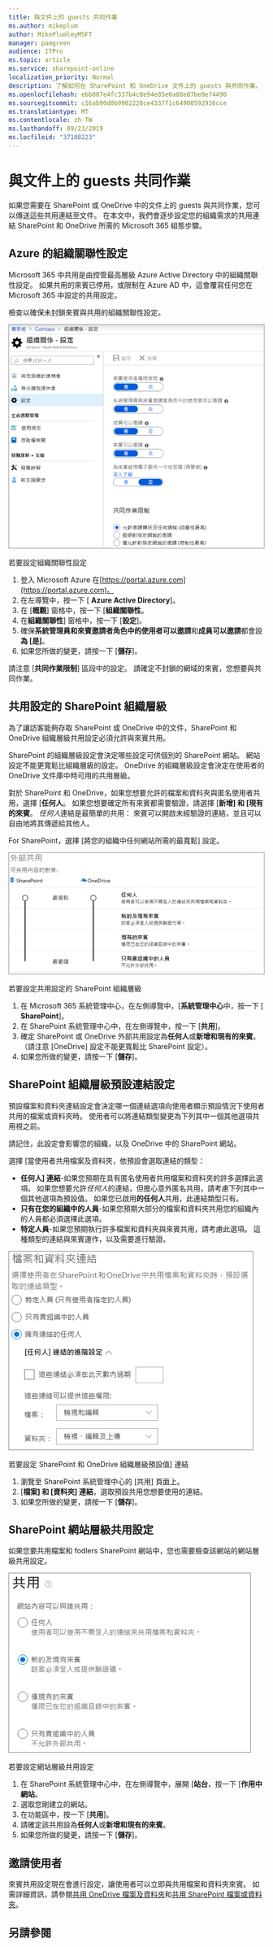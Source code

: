 ```yaml
---
title: 與文件上的 guests 共同作業
ms.author: mikeplum
author: MikePlumleyMSFT
manager: pamgreen
audience: ITPro
ms.topic: article
ms.service: sharepoint-online
localization_priority: Normal
description: 了解如何在 SharePoint 和 OneDrive 文件上的 guests 與共同作業。
ms.openlocfilehash: ebb887e4fc337b4c0e94e85e0a08e87be0e74490
ms.sourcegitcommit: c16ab90d0b9902228ce4337f1c64900592936cce
ms.translationtype: MT
ms.contentlocale: zh-TW
ms.lasthandoff: 09/23/2019
ms.locfileid: "37108223"
---
```

# <a name="collaborate-with-guests-on-a-document"></a>與文件上的 guests 共同作業

如果您需要在 SharePoint 或 OneDrive 中的文件上的 guests 與共同作業，您可以傳送這些共用連結至文件。 在本文中，我們會逐步設定您的組織需求的共用連結 SharePoint 和 OneDrive 所需的 Microsoft 365 組態步驟。

## <a name="azure-organizational-relationships-settings"></a>Azure 的組織關聯性設定

Microsoft 365 中共用是由控管最高層級 Azure Active Directory 中的組織關聯性設定。 如果共用的來賓已停用，或限制在 Azure AD 中，這會覆寫任何您在 Microsoft 365 中設定的共用設定。

檢查以確保未封鎖來賓與共用的組織關聯性設定。

![螢幕擷取畫面的 Azure Active Directory 組織關聯性設定頁面](media/azure-ad-organizational-relationships-settings.png)

若要設定組織關聯性設定

1. 登入 Microsoft Azure 在[https://portal.azure.com](https://portal.azure.com)。
2. 在左導覽中，按一下 [ **Azure Active Directory**]。
3. 在 [**概觀**] 窗格中，按一下 [**組織關聯性**。
4. 在**組織關聯性**] 窗格中，按一下 [**設定**]。
5. 確保**系統管理員和來賓邀請者角色中的使用者可以邀請**和**成員可以邀請**都會設**為 [是]**。
6. 如果您所做的變更，請按一下 [**儲存**]。

請注意 [**共同作業限制**] 區段中的設定。 請確定不封鎖的網域的來賓，您想要與共同作業。

## <a name="sharepoint-organization-level-sharing-settings"></a>共用設定的 SharePoint 組織層級

為了讓訪客能夠存取 SharePoint 或 OneDrive 中的文件，SharePoint 和 OneDrive 組織層級共用設定必須允許與來賓共用。

SharePoint 的組織層級設定會決定哪些設定可供個別的 SharePoint 網站。 網站設定不能更寬鬆比組織層級的設定。 OneDrive 的組織層級設定會決定在使用者的 OneDrive 文件庫中時可用的共用層級。

對於 SharePoint 和 OneDrive，如果您想要允許的檔案和資料夾與匿名使用者共用，選擇 [**任何人**。 如果您想要確定所有來賓都需要驗證，請選擇 [**新增] 和 [現有的來賓**。 *任何人*連結是最簡單的共用： 來賓可以開啟未經驗證的連結，並且可以自由地將其傳遞給其他人。

For SharePoint，選擇 [將您的組織中任何網站所需的最寬鬆] 設定。

![螢幕擷取畫面的 SharePoint 組織層級共用設定](media/sharepoint-organization-external-sharing-controls.png)


若要設定共用設定的 SharePoint 組織層級

1. 在 Microsoft 365 系統管理中心，在左側導覽中，[**系統管理中心**中，按一下 [ **SharePoint**]。
2. 在 SharePoint 系統管理中心中，在左側導覽中，按一下 [**共用**]。
3. 確定 SharePoint 或 OneDrive 外部共用設定為**任何人**或**新增和現有的來賓**。 （請注意 [OneDrive] 設定不能更寬鬆比 SharePoint 設定）。
4. 如果您所做的變更，請按一下 [**儲存**]。

## <a name="sharepoint-organization-level-default-link-settings"></a>SharePoint 組織層級預設連結設定

預設檔案和資料夾連結設定會決定哪一個連結選項向使用者顯示預設情況下使用者共用的檔案或資料夾時。 使用者可以將連結類型變更為下列其中一個其他選項共用視之前。

請記住，此設定會影響您的組織，以及 OneDrive 中的 SharePoint 網站。

選擇 [當使用者共用檔案及資料夾，依預設會選取連結的類型：

- **任何人] 連結**-如果您預期在具有匿名使用者共用檔案和資料夾的許多選擇此選項。 如果您想要允許*任何人*的連結，但擔心意外匿名共用，請考慮下列其中一個其他選項為預設值。 如果您已啟用**的任何人**共用，此連結類型只有。
- **只有在您的組織中的人員**-如果您預期大部分的檔案和資料夾共用您的組織內的人員都必須選擇此選項。
- **特定人員**-如果您預期執行許多檔案和資料夾與來賓共用，請考慮此選項。 這種類型的連結與來賓運作，以及需要進行驗證。
 
![螢幕擷取畫面的 SharePoint 組織層級檔案和資料夾共用設定](media/sharepoint-organization-files-folders-sharing-settings.png)


若要設定 SharePoint 和 OneDrive 組織層級預設值] 連結

1. 瀏覽至 SharePoint 系統管理中心的 [共用] 頁面上。
2. [**檔案] 和 [資料夾] 連結**，選取預設共用您想要使用的連結。
3. 如果您所做的變更，請按一下 [**儲存**]。

## <a name="sharepoint-site-level-sharing-settings"></a>SharePoint 網站層級共用設定

如果您要共用檔案和 fodlers SharePoint 網站中，您也需要檢查該網站的網站層級共用設定。

![螢幕擷取畫面的 SharePoint 網站外部共用設定](media/sharepoint-site-external-sharing-settings.png)

若要設定網站層級共用設定
1. 在 SharePoint 系統管理中心中，在左側導覽中，展開 [**站台**，按一下 [**作用中網站**。
2. 選取您剛建立的網站。
3. 在功能區中，按一下 [**共用**]。
4. 請確定該共用設為**任何人**或**新增和現有的來賓**。
5. 如果您所做的變更，請按一下 [**儲存**]。

## <a name="invite-users"></a>邀請使用者

來賓共用設定現在會進行設定，讓使用者可以立即與共用檔案和資料夾來賓。 如需詳細資訊，請參閱[共用 OneDrive 檔案及資料夾](https://support.office.com/article/9fcc2f7d-de0c-4cec-93b0-a82024800c07)和[共用 SharePoint 檔案或資料夾](https://support.office.com/article/1fe37332-0f9a-4719-970e-d2578da4941c)。

## <a name="see-also"></a>另請參閱
